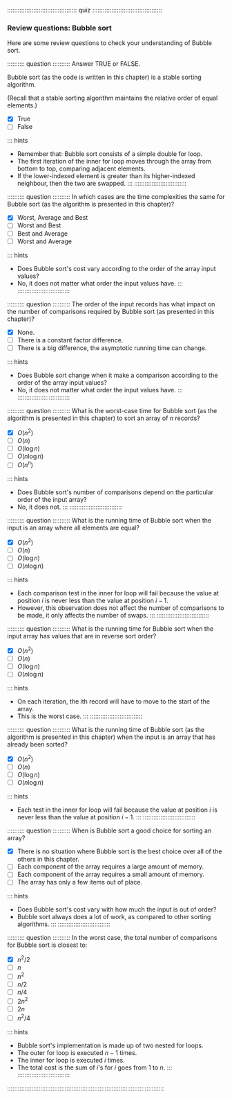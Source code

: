 
:::::::::::::::::::::::::::::::::::::::: quiz ::::::::::::::::::::::::::::::::::::::::
### Review questions: Bubble sort

Here are some review questions to check your understanding of Bubble sort.


:::::::::: question ::::::::::
Answer TRUE or FALSE.

Bubble sort (as the code is written in this chapter) is a stable sorting algorithm.

(Recall that a stable sorting algorithm maintains the relative order of equal elements.)

- [x] True
- [ ] False

::: hints
- Remember that: Bubble sort consists of a simple double for loop.
- The first iteration of the inner for loop moves through
the array from bottom to top, comparing adjacent elements.
- If the lower-indexed element is greater than its
higher-indexed neighbour, then the two are swapped.
:::
::::::::::::::::::::::::::::::



:::::::::: question ::::::::::
In which cases are the time complexities the
same for Bubble sort (as the algorithm is presented in this chapter)?

- [x] Worst, Average and Best
- [ ] Worst and Best
- [ ] Best and Average
- [ ] Worst and Average

::: hints
- Does Bubble sort's cost vary according to the order of the array input values?
- No, it does not matter what order the input values have.
:::
::::::::::::::::::::::::::::::



:::::::::: question ::::::::::
The order of the input records has what
impact on the number of comparisons required by Bubble sort
(as presented in this chapter)?

- [x] None.
- [ ] There is a constant factor difference.
- [ ] There is a big difference, the asymptotic running time can change.

::: hints
- Does Bubble sort change when it make a comparison
according to the order of the array input values?
- No, it does not matter what order the input values have.
:::
::::::::::::::::::::::::::::::



:::::::::: question ::::::::::
What is the worst-case time for
Bubble sort (as the algorithm is presented in this chapter)
to sort an array of $n$ records?

- [x] $O(n^2)$
- [ ] $O(n)$
- [ ] $O(\log n)$
- [ ] $O(n \log n)$
- [ ] $O(n^n)$

::: hints
- Does Bubble sort's number of comparisons depend on the particular order of the input array?
- No, it does not.
:::
::::::::::::::::::::::::::::::



:::::::::: question ::::::::::
What is the running time of Bubble sort
when the input is an array where all elements are equal?

- [x] $O(n^2)$
- [ ] $O(n)$
- [ ] $O(\log n)$
- [ ] $O(n \log n)$

::: hints
- Each comparison test in the inner for loop will fail
because the value at position $i$ is never less
than the value at position $i-1$.
- However, this observation does not affect the number of
comparisons to be made, it only affects the number of swaps.
:::
::::::::::::::::::::::::::::::



:::::::::: question ::::::::::
What is the running time for Bubble sort
when the input array has values that are in reverse sort order?

- [x] $O(n^2)$
- [ ] $O(n)$
- [ ] $O(\log n)$
- [ ] $O(n \log n)$

::: hints
- On each iteration, the $i$th record will have to move to the start of the array.
- This is the worst case.
:::
::::::::::::::::::::::::::::::



:::::::::: question ::::::::::
What is the running time of Bubble sort
(as the algorithm is presented in this chapter)
when the input is an array that has already been sorted?

- [x] $O(n^2)$
- [ ] $O(n)$
- [ ] $O(\log n)$
- [ ] $O(n \log n)$

::: hints
- Each test in the inner for loop will fail because the
value at position $i$ is never less than the
value at position $i-1$.
:::
::::::::::::::::::::::::::::::



:::::::::: question ::::::::::
When is Bubble sort a good choice for sorting an array?

- [x] There is no situation where Bubble
sort is the best choice over all of the others in this chapter.
- [ ] Each component of the array requires a large amount of memory.
- [ ] Each component of the array requires a small amount of memory.
- [ ] The array has only a few items out of place.

::: hints
- Does Bubble sort's cost vary with how much the input is out of order?
- Bubble sort always does a lot of work, as compared to other sorting algorithms.
:::
::::::::::::::::::::::::::::::



:::::::::: question ::::::::::
In the worst case, the total number of
comparisons for Bubble sort is closest to:

- [x] $n^2/2$
- [ ] $n$
- [ ] $n^2$
- [ ] $n/2$
- [ ] $n/4$
- [ ] $2n^2$
- [ ] $2n$
- [ ] $n^2/4$

::: hints
- Bubble sort's implementation is made up of two nested for loops.
- The outer for loop is executed $n-1$ times.
- The inner for loop is executed $i$ times.
- The total cost is the sum of $i$'s for $i$ goes from 1 to $n$.
:::
::::::::::::::::::::::::::::::

::::::::::::::::::::::::::::::::::::::::::::::::::::::::::::::::::::::::::::::::::::::::::

